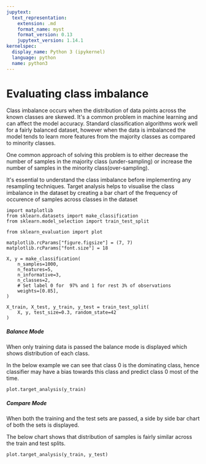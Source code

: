 ```yaml
---
jupytext:
  text_representation:
    extension: .md
    format_name: myst
    format_version: 0.13
    jupytext_version: 1.14.1
kernelspec:
  display_name: Python 3 (ipykernel)
  language: python
  name: python3
---
```


# Evaluating class imbalance

Class imbalance occurs when the distribution of data points across the known classes are skewed. It's a common problem in machine learning and can affect the model accuracy. Standard classification algorithms work well for a fairly balanced dataset, however when the data is imbalanced the model tends to learn more features from the majority classes as compared to minority classes. 

One common approach of solving this problem is to either decrease the number of samples in the majority class (under-sampling) or increase the number of samples in the minority class(over-sampling). 

It's essential to understand the class imbalance before implementing any resampling techniques. Target analysis helps to visualise the class imbalance in the dataset by creating a bar chart of the frequency of occurence of samples across classes in the dataset

```{code-cell} ipython3
import matplotlib
from sklearn.datasets import make_classification
from sklearn.model_selection import train_test_split

from sklearn_evaluation import plot
```

```{code-cell} ipython3
matplotlib.rcParams["figure.figsize"] = (7, 7)
matplotlib.rcParams["font.size"] = 18
```

```{code-cell} ipython3
X, y = make_classification(
    n_samples=1000,
    n_features=5,
    n_informative=3,
    n_classes=2,
    # Set label 0 for  97% and 1 for rest 3% of observations
    weights=[0.85],
)

X_train, X_test, y_train, y_test = train_test_split(
    X, y, test_size=0.3, random_state=42
)
```

##### Balance Mode

When only training data is passed the balance mode is displayed which shows distribution of each class.

In the below example we can see that class 0 is the dominating class, hence classifier may have a bias towards this class and predict class 0 most of the time.

```{code-cell} ipython3
plot.target_analysis(y_train)
```

##### Compare Mode

When both the training and the test sets are passed, a side by side bar chart of both the sets is displayed.

The below chart shows that distribution of samples is fairly similar across the train and test splits.

```{code-cell} ipython3
plot.target_analysis(y_train, y_test)
```
